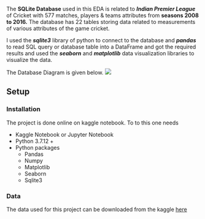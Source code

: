 The **SQLite Database** used in this EDA is related to  ***Indian Premier League***  of  Cricket with 577 matches, players & teams attributes from **seasons 2008 to 2016.** The database has 22 tables storing data related to measurements of various attributes of the game cricket. 

I used the ***sqlite3*** library of python to connect to the database and ***pandas*** to read SQL query or database table into a DataFrame  and got the required results and used the ***seaborn*** and ***matplotlib*** data visualization libraries to visualize the data. 

The Database Diagram is given below.
![](https://i.imgur.com/327NVKH.png)

## Setup

### Installation 

The project is done online on kaggle notebook. 
To to this one needs

* Kaggle Notebook or Jupyter Notebook
* Python 3.7.12 + 
* Python packages
    * Pandas
    * Numpy
    * Matplotlib
    * Seaborn 
    * Sqlite3

### Data 
The data used for this project can be downloaded from the kaggle [here](https://www.kaggle.com/datasets/harsha547/ipldatabase) 
